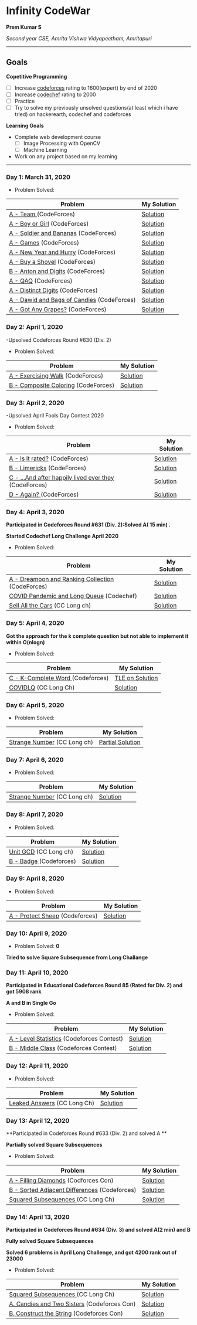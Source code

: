 # Infinity CodeWar

**Prem Kumar S**

*Second year CSE, Amrita Vishwa Vidyapeetham, Amritapuri*

---

## Goals

**Copetitive Programming**
- [ ] Increase [codeforces](https://codeforces.com/profile/M.A.D.T.I.T.A.N) rating to 1600(expert) by end of 2020
- [ ] Increase [codechef](https://www.codechef.com/users/prem5634) rating to 2000
- [ ] Practice 
- [ ] Try to solve my previously unsolved questions(at least which i have tried) on hackerearth, codechef and codeforces

**Learning Goals**

- Complete web development course
  - [ ] Image Processing with OpenCV
  - [ ] Machine Learning
  
 - Work on any project based on my learning

---
### Day 1: March 31, 2020

- Problem Solved:

|**Problem**| **My Solution**|
|-----------|----------------|
| [A - Team ](https://codeforces.com/contest/231/problem/A) (CodeForces) | [Solution](https://codeforces.com/contest/231/submission/74861498 )|
| [A - Boy or Girl](https://codeforces.com/contest/236/problem/A) (CodeForces) | [Solution]( https://codeforces.com/contest/236/submission/74861977)|
| [A - Soldier and Bananas](https://codeforces.com/contest/546/problem/A) (CodeForces) | [Solution](https://codeforces.com/contest/546/submission/74862360 )|
| [A - Games](https://codeforces.com/contest/268/problem/A) (CodeForces) | [Solution](https://codeforces.com/contest/268/submission/74863428 )|
| [A - New Year and Hurry](https://codeforces.com/contest/750/problem/A) (CodeForces) | [Solution](https://codeforces.com/contest/750/submission/74865378 )|
| [A - Buy a Shovel](https://codeforces.com/contest/732/problem/A) (CodeForces) | [Solution]( https://codeforces.com/contest/732/submission/74866627)|
| [B - Anton and Digits](https://codeforces.com/contest/734/problem/B) (CodeForces) | [Solution](https://codeforces.com/contest/734/submission/74868929 )|
| [A - QAQ](https://codeforces.com/contest/894/problem/A) (CodeForces) | [Solution](https://codeforces.com/contest/894/submission/74870873 )|
| [A - Distinct Digits](https://codeforces.com/contest/1228/problem/A) (CodeForces) | [Solution](https://codeforces.com/contest/1228/submission/74884110 )|
| [A - Dawid and Bags of Candies](https://codeforces.com/contest/1230/problem/A) (CodeForces) | [Solution](https://codeforces.com/contest/1230/submission/74898868 )|
| [A - Got Any Grapes?](https://codeforces.com/contest/1114/problem/A) (CodeForces) | [Solution](https://codeforces.com/contest/1114/submission/74899385 )|

### Day 2: April 1, 2020

-Upsolved Codeforces Round #630 (Div. 2)

- Problem Solved:

|**Problem**| **My Solution**|
|-----------|----------------|
| [A - Exercising Walk](https://codeforces.com/contest/1332/problem/A) (CodeForces) | [Solution](https://codeforces.com/contest/1332/submission/75068302 )|
| [B - Composite Coloring](https://codeforces.com/contest/1332/problem/B) (CodeForces) | [Solution](https://codeforces.com/contest/1332/submission/75078553 )|

### Day 3: April 2, 2020

-Upsolved April Fools Day Contest 2020

- Problem Solved:

|**Problem**| **My Solution**|
|-----------|----------------|
| [A - Is it rated?](https://codeforces.com/contest/1331/problem/A) (CodeForces) | [Solution](https://codeforces.com/contest/1331/submission/75179805 )|
| [B - Limericks](https://codeforces.com/contest/1331/problem/B) (CodeForces) | [Solution](https://codeforces.com/contest/1331/submission/75180219 )|
| [C - ...And after happily lived ever they](https://codeforces.com/contest/1331/problem/C) (CodeForces) | [Solution](https://codeforces.com/contest/1331/submission/75182190 )|
| [D - Again?	](https://codeforces.com/contest/1331/problem/D) (CodeForces) | [Solution](https://codeforces.com/contest/1331/submission/75179999 )|

### Day 4: April 3, 2020

**Participated in Codeforces Round #631 (Div. 2):Solved A( 15 min) .**

**Started Codechef Long Challenge April 2020**

- Problem Solved:

|**Problem**| **My Solution**|
|-----------|----------------|
| [A - Dreamoon and Ranking Collection](https://codeforces.com/contest/1330/problem/A) (CodeForces) | [Solution]( https://codeforces.com/contest/1330/submission/75364369)|
| [COVID Pandemic and Long Queue](https://www.codechef.com/APRIL20B/problems/COVIDLQ) (Codechef) | [Solution](https://www.codechef.com/viewsolution/31133882 )|
| [Sell All the Cars](https://www.codechef.com/APRIL20B/problems/CARSELL) (CC Long ch) | [Solution]( https://www.codechef.com/viewsolution/31123743)|

### Day 5: April 4, 2020

**Got the approach for the k complete question but not able to implement it within O(nlogn)**

- Problem Solved:

|**Problem**| **My Solution**|
|-----------|----------------|
| [C - K-Complete Word ](https://codeforces.com/contest/1332/problem/C) (Codeforces) | [TLE on Solution](https://codeforces.com/contest/1332/submission/75441169)|
| [COVIDLQ](https://www.codechef.com/APRIL20B/problems/COVIDLQ) (CC Long Ch) | [Solution](https://www.codechef.com/viewsolution/31133882)|

### Day 6: April 5, 2020

- Problem Solved:

|**Problem**| **My Solution**|
|-----------|----------------|
| [Strange Number](https://www.codechef.com/APRIL20B/problems/STRNO) (CC Long ch) | [Partial Solution](https://www.codechef.com/viewsolution/31283944)|

### Day 7: April 6, 2020

- Problem Solved:

|**Problem**| **My Solution**|
|-----------|----------------|
| [Strange Number](https://www.codechef.com/APRIL20B/problems/STRNO) (CC Long ch) | [Solution](https://www.codechef.com/viewsolution/31283944)|

### Day 8: April 7, 2020

- Problem Solved:

|**Problem**| **My Solution**|
|-----------|----------------|
| [Unit GCD](https://www.codechef.com/APRIL20B/problems/UNITGCD) (CC Long ch) | [Solution](https://www.codechef.com/viewsolution/31379996)|
| [B - Badge	](https://codeforces.com/contest/1020/problem/B) (Codeforces) | [Solution](https://codeforces.com/contest/1020/submission/75772776)|


### Day 9: April 8, 2020

- Problem Solved:

|**Problem**| **My Solution**|
|-----------|----------------|
| [A - Protect Sheep](https://codeforces.com/contest/948/problem/A) (Codeforces) | [Solution](https://codeforces.com/contest/948/submission/75780581)|
### Day 10: April 9, 2020

- Problem Solved: **0**

**Tried to solve Square Subsequence from Long Challange**

### Day 11: April 10, 2020

**Participated in Educational Codeforces Round 85 (Rated for Div. 2) and got 5908 rank**

**A and B in Single Go**

- Problem Solved:

|**Problem**| **My Solution**|
|-----------|----------------|
| [A - Level Statistics](https://codeforces.com/contest/1334/problem/A) (Codeforces Contest) | [Solution](https://codeforces.com/contest/1334/submission/76110946)|
| [B - Middle Class](https://codeforces.com/contest/1334/problem/B) (Codeforces Contest) | [Solution](https://codeforces.com/contest/1334/submission/76132388)|


### Day 12: April 11, 2020

- Problem Solved:

|**Problem**| **My Solution**|
|-----------|----------------|
| [Leaked Answers](https://www.codechef.com/APRIL20B/problems/ANSLEAK) (CC Long Ch) | [Solution](https://www.codechef.com/viewsolution/31716312)|


### Day 13: April 12, 2020

**Participated in Codeforces Round #633 (Div. 2) and solved A **

**Partially solved Square Subsequences**

- Problem Solved:

|**Problem**| **My Solution**|
|-----------|----------------|
| [A - Filling Diamonds](https://codeforces.com/contest/1339/problem/A) (Codforces Con) | [Solution](https://codeforces.com/contest/1339/submission/76360757) |
| [B - Sorted Adjacent Differences](https://codeforces.com/contest/1339/problem/B) (Codeforces) | [Solution](https://codeforces.com/contest/1339/submission/76410775) |
| [Squared Subsequences ](https://www.codechef.com/APRIL20B/problems/SQRDSUB/) (CC Long Ch) | [Solution](https://www.codechef.com/viewsolution/31766592) |


### Day 14: April 13, 2020

**Participated in Codeforces Round #634 (Div. 3) and solved A(2 min) and B**

**Fully solved Square Subsequences**

**Solved 6 problems in April Long Challenge, and got 4200 rank out of 23000**

- Problem Solved:

|**Problem**| **My Solution**|
|-----------|----------------|
| [Squared Subsequences ](https://www.codechef.com/APRIL20B/problems/SQRDSUB/) (CC Long Ch) | [Solution](https://www.codechef.com/viewsolution/31830467) |
| [A. Candies and Two Sisters](https://codeforces.com/contest/1335/problem/A) (Codeforces Con) | [Solution](https://codeforces.com/contest/1335/submission/76503190) |
| [B. Construct the String](https://codeforces.com/contest/1335/problem/B) (Codeforces Con) | [Solution](https://codeforces.com/contest/1335/submission/76532023) |
